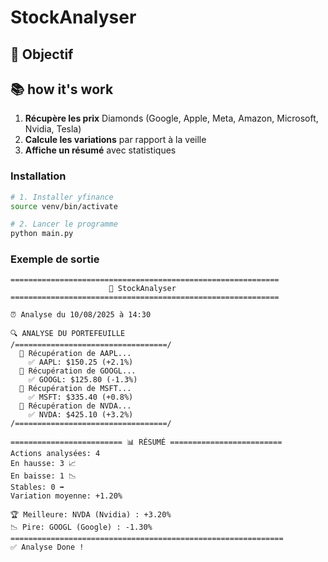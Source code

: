 # StockAnalyser

## 🎯 Objectif


## 📚 how it's work

1. **Récupère les prix** Diamonds (Google, Apple, Meta, Amazon, Microsoft, Nvidia, Tesla)
2. **Calcule les variations** par rapport à la veille
3. **Affiche un résumé** avec statistiques

### Installation
```bash
# 1. Installer yfinance
source venv/bin/activate

# 2. Lancer le programme
python main.py
```

### Exemple de sortie
```
============================================================
                      🚀 StockAnalyser                       
============================================================

⏰ Analyse du 10/08/2025 à 14:30

🔍 ANALYSE DU PORTEFEUILLE
/==================================/
  📡 Récupération de AAPL...
    ✅ AAPL: $150.25 (+2.1%)
  📡 Récupération de GOOGL...
    ✅ GOOGL: $125.80 (-1.3%)
  📡 Récupération de MSFT...
    ✅ MSFT: $335.40 (+0.8%)
  📡 Récupération de NVDA...
    ✅ NVDA: $425.10 (+3.2%)
/==================================/

========================= 📊 RÉSUMÉ =========================
Actions analysées: 4
En hausse: 3 📈
En baisse: 1 📉
Stables: 0 ➡️
Variation moyenne: +1.20%

🏆 Meilleure: NVDA (Nvidia) : +3.20%
📉 Pire: GOOGL (Google) : -1.30%
=============================================================
✅ Analyse Done !



